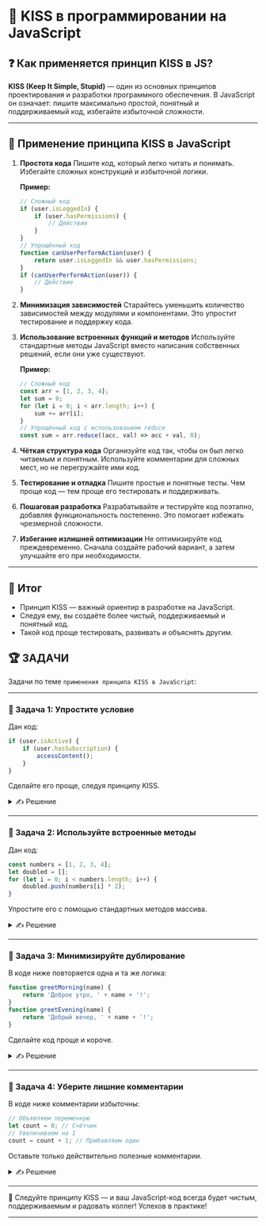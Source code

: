 # 📌 KISS в программировании на JavaScript

## ❓ Как применяется принцип KISS в JS?

**KISS (Keep It Simple, Stupid)** — один из основных принципов проектирования и разработки программного обеспечения. В JavaScript он означает: пишите максимально простой, понятный и поддерживаемый код, избегайте избыточной сложности.

---

## 🔹 Применение принципа KISS в JavaScript

1. **Простота кода**
   Пишите код, который легко читать и понимать. Избегайте сложных конструкций и избыточной логики.
   
   **Пример:**
   ```javascript
   // Сложный код
   if (user.isLoggedIn) {
       if (user.hasPermissions) {
           // Действие
       }
   }
   // Упрощённый код
   function canUserPerformAction(user) {
       return user.isLoggedIn && user.hasPermissions;
   }
   if (canUserPerformAction(user)) {
       // Действие
   }
   ```

2. **Минимизация зависимостей**
   Старайтесь уменьшить количество зависимостей между модулями и компонентами. Это упростит тестирование и поддержку кода.

3. **Использование встроенных функций и методов**
   Используйте стандартные методы JavaScript вместо написания собственных решений, если они уже существуют.
   
   **Пример:**
   ```javascript
   // Сложный код
   const arr = [1, 2, 3, 4];
   let sum = 0;
   for (let i = 0; i < arr.length; i++) {
       sum += arr[i];
   }
   // Упрощённый код с использованием reduce
   const sum = arr.reduce((acc, val) => acc + val, 0);
   ```

4. **Чёткая структура кода**
   Организуйте код так, чтобы он был легко читаемым и понятным. Используйте комментарии для сложных мест, но не перегружайте ими код.

5. **Тестирование и отладка**
   Пишите простые и понятные тесты. Чем проще код — тем проще его тестировать и поддерживать.

6. **Пошаговая разработка**
   Разрабатывайте и тестируйте код поэтапно, добавляя функциональность постепенно. Это помогает избежать чрезмерной сложности.

7. **Избегание излишней оптимизации**
   Не оптимизируйте код преждевременно. Сначала создайте рабочий вариант, а затем улучшайте его при необходимости.

---

## 🎯 Итог

- Принцип KISS — важный ориентир в разработке на JavaScript.
- Следуя ему, вы создаёте более чистый, поддерживаемый и понятный код.
- Такой код проще тестировать, развивать и объяснять другим.


## 🏆 ЗАДАЧИ

Задачи по теме `применения принципа KISS в JavaScript`:

---

### 📌 Задача 1: Упростите условие
Дан код:
```javascript
if (user.isActive) {
    if (user.hasSubscription) {
        accessContent();
    }
}
```
Сделайте его проще, следуя принципу KISS.
<details>
<summary>✍ Решение</summary>

```javascript
if (user.isActive && user.hasSubscription) {
    accessContent();
}
```
</details>

---

### 📌 Задача 2: Используйте встроенные методы
Дан код:
```javascript
const numbers = [1, 2, 3, 4];
let doubled = [];
for (let i = 0; i < numbers.length; i++) {
    doubled.push(numbers[i] * 2);
}
```
Упростите его с помощью стандартных методов массива.
<details>
<summary>✍ Решение</summary>

```javascript
const doubled = numbers.map(n => n * 2);
```
</details>

---

### 📌 Задача 3: Минимизируйте дублирование
В коде ниже повторяется одна и та же логика:
```javascript
function greetMorning(name) {
    return 'Доброе утро, ' + name + '!';
}
function greetEvening(name) {
    return 'Добрый вечер, ' + name + '!';
}
```
Сделайте код проще и короче.
<details>
<summary>✍ Решение</summary>

```javascript
function greet(timeOfDay, name) {
    return `Добрый ${timeOfDay}, ${name}!`;
}
// greet('утро', 'Анна')
// greet('вечер', 'Иван')
```
</details>

---

### 📌 Задача 4: Уберите лишние комментарии
В коде ниже комментарии избыточны:
```javascript
// Объявляем переменную
let count = 0; // Счётчик
// Увеличиваем на 1
count = count + 1; // Прибавляем один
```
Оставьте только действительно полезные комментарии.
<details>
<summary>✍ Решение</summary>

```javascript
let count = 0;
count++;
// count — количество обработанных элементов
```
</details>

---

🎉 Следуйте принципу KISS — и ваш JavaScript-код всегда будет чистым, поддерживаемым и радовать коллег! Успехов в практике! 

--- 
